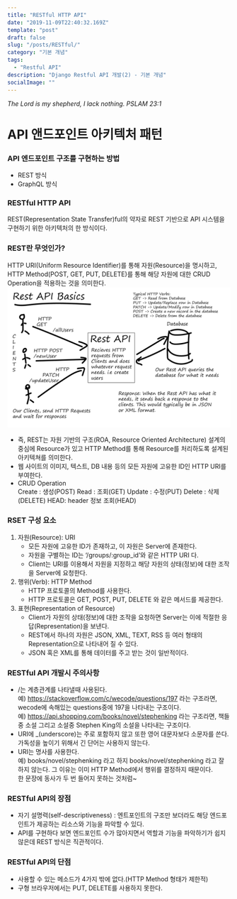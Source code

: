 ```yaml
---
title: "RESTful HTTP API"
date: "2019-11-09T22:40:32.169Z"
template: "post"
draft: false
slug: "/posts/RESTful/"
category: "기본 개념"
tags:
  - "Restful API"  
description: "Django Restful API 개발(2) - 기본 개념"
socialImage: ""
---
```

*The Lord is my shepherd, I lack nothing. PSLAM 23:1*
# API 앤드포인트 아키텍처 패턴

### API 엔드포인트 구조를 구현하는 방법
+ REST 방식
+ GraphQL 방식

### RESTful HTTP API
REST(Representation State Transfer)ful의 약자로 REST 기반으로 API 시스템을 구현하기 위한 아키텍처의 한 방식이다.  

### REST란 무엇인가?
HTTP URI(Uniform Resource Identifier)를 통해 자원(Resource)을 명시하고, HTTP Method(POST, GET, PUT, DELETE)를 통해 해당 자원에 대한 CRUD Operation을 적용하는 것을 의미한다.
![Nulla faucibus vestibulum eros in tempus. Vestibulum tempor imperdiet velit nec dapibus](/media/Django/restful_api.png)

   + 즉, REST는 자원 기반의 구조(ROA, Resource Oriented Architecture) 설계의 중심에 Resource가 있고 HTTP Method를 통해 Resource를 처리하도록 설계된 아키텍쳐를 의미한다.
   +  웹 사이트의 이미지, 텍스트, DB 내용 등의 모든 자원에 고유한 ID인 HTTP URI를 부여한다.
   + CRUD Operation  
   Create : 생성(POST)
   Read : 조회(GET)
   Update : 수정(PUT)
   Delete : 삭제(DELETE)
   HEAD: header 정보 조회(HEAD)

### RSET 구성 요소
   1. 자원(Resource): URI  
       + 모든 자원에 고유한 ID가 존재하고, 이 자원은 Server에 존재한다.  
       + 자원을 구별하는 ID는 ‘/groups/:group_id’와 같은 HTTP URI 다.  
       + Client는 URI를 이용해서 자원을 지정하고 해당 자원의 상태(정보)에 대한 조작을 Server에 요청한다.  
   2. 행위(Verb): HTTP Method  
       + HTTP 프로토콜의 Method를 사용한다.  
       + HTTP 프로토콜은 GET, POST, PUT, DELETE 와 같은 메서드를 제공한다.
   3. 표현(Representation of Resource)
       + Client가 자원의 상태(정보)에 대한 조작을 요청하면 Server는 이에 적절한 응답(Representation)을 보낸다.
       + REST에서 하나의 자원은 JSON, XML, TEXT, RSS 등 여러 형태의 Representation으로 나타내어 질 수 있다.
       + JSON 혹은 XML를 통해 데이터를 주고 받는 것이 일반적이다.

### RESTful API 개발시 주의사항
+ /는 계층관계를 나타낼때 사용된다.  
예) https://stackoverflow.com/c/wecode/questions/197 라는 구조라면, wecode에 속해있는 questions중에 197을 나타내는 구조이다.  
예) https://api.shopping.com/books/novel/stephenking 라는 구조라면, 책들중 소설 그리고 소설중 Stephen King의 소설을 나타내는 구조이다.
+ URI에 _(underscore)는 주로 포함하지 않고 또한 영어 대문자보다 소문자를 쓴다. 가독성을 높이기 위해서 긴 단어는 사용하지 않는다.
+ URI는 명사를 사용한다.  
예) books/novel/stephenking 라고 하지 books/novel/stephenking 라고 잘 하지 않는다. 그 이유는 이미 HTTP Method에서 행위를 결정하지 때문이다.  
한 문장에 동사가 두 번 들어지 못하는 것처럼~

### RESTful API의 장점
+ 자기 설명력(self-descriptiveness) : 엔트포인트의 구조만 보더라도 해당 엔드포인트가 제공하는 리소스와 기능을 파악할 수 있다.
+ API를 구현하다 보면 엔드포인트 수가 많아지면서 역할과 기능을 파악하기가 쉽지 않은데 REST 방식은 직관적이다.

### RESTful API의 단점
+ 사용할 수 있는 메소드가 4가지 밖에 없다.(HTTP Method 형태가 제한적)
+ 구형 브라우저에서는 PUT, DELETE를 사용하지 못한다.
